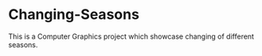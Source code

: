 # Changing-Seasons
This is a Computer Graphics project which showcase changing of different seasons.
